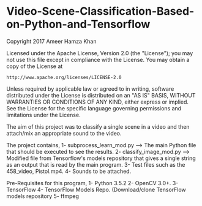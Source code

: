 # Video-Scene-Classification-Based-on-Python-and-Tensorflow
Copyright 2017 Ameer Hamza Khan

Licensed under the Apache License, Version 2.0 (the "License");
you may not use this file except in compliance with the License.
You may obtain a copy of the License at

    http://www.apache.org/licenses/LICENSE-2.0

Unless required by applicable law or agreed to in writing, software
distributed under the License is distributed on an "AS IS" BASIS,
WITHOUT WARRANTIES OR CONDITIONS OF ANY KIND, either express or implied.
See the License for the specific language governing permissions and
limitations under the License.

The aim of this project was to classify a single scene in a video and then attach/mix an appropriate sound to the video.


The project contains,
1- subprocess_learn_mod.py --> The main Python file that should be executed to see the results.
2- classify_image_mod.py --> Modified file from Tensorflow's models repository that gives a single string as an output that is read by the main program.
3- Test files such as the 458_video, Pistol.mp4.
4- Sounds to be attached.

Pre-Requisites for this program,
1- Python 3.5.2
2- OpenCV 3.0+.
3- TensorFlow 
4- TensorFlow Models Repo. (Download/clone TensorFlow models repository
5- ffmpeg
